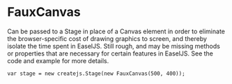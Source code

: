# FauxCanvas

Can be passed to a Stage in place of a Canvas element in order to eliminate the browser-specific cost of drawing graphics to screen, and thereby isolate the time spent in EaselJS.
Still rough, and may be missing methods or properties that are necessary for certain features in EaselJS. See the code and example for more details.

	var stage = new createjs.Stage(new FauxCanvas(500, 400));
